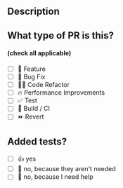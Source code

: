 ## Description

<!-- 
    "This PR [adds/removes/fixes/replaces] the [feature/bug/etc]."
    Do not leave this blank.
    If relevant, describe the previous behaviour compared to the behaviour post your code change.
-->

## What type of PR is this?
#### (check all applicable)
- [ ] 🍕 Feature 
- [ ] 🐛 Bug Fix
- [ ] 🧑‍💻 Code Refactor
- [ ] 🔥 Performance Improvements
- [ ] ✅ Test
- [ ] 🤖 Build / CI
- [ ] ⏩ Revert

## Added tests?

- [ ] 👍 yes
- [ ] 🙅 no, because they aren't needed
- [ ] 🙋 no, because I need help
